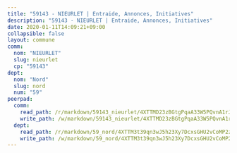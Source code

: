 ```yaml
---
title: "59143 - NIEURLET | Entraide, Annonces, Initiatives"
description: "59143 - NIEURLET | Entraide, Annonces, Initiatives"
date: 2020-01-11T14:09:21+09:00
collapsible: false
layout: commune
comm:
  nom: "NIEURLET"
  slug: nieurlet
  cp: "59143"
dept:
  nom: "Nord"
  slug: nord
  num: "59"
peerpad:
  comm:
    read_path: /r/markdown/59143_nieurlet/4XTTMD23zBGtgPqaA33W5PQvnA1rJyjKRciB2RqKvgrY9DBBG
    write_path: /w/markdown/59143_nieurlet/4XTTMD23zBGtgPqaA33W5PQvnA1rJyjKRciB2RqKvgrY9DBBG-K3TgToFvCU95w9cp76KBbUcV3tEjV6zaEEeB3X3jEqpJKn5NQPRvQfruGTAXvSBf63kMFP7wkaacNTkMhF9pdkVBhP8fP4yybwX433PyuqzCq3R28xL47WEvseftx6zQ1Uiorugn
  dept:
    read_path: /r/markdown/59_nord/4XTTM3t39qn3wJ5h23Xy7DcxsGHU2vCoMP2z3iS4TUn3TrtdJ
    write_path: /w/markdown/59_nord/4XTTM3t39qn3wJ5h23Xy7DcxsGHU2vCoMP2z3iS4TUn3TrtdJ-K3TgTuZGkuZqXfr6fpmH7pGsMT6ndvZQMyRDze5QBt7XScLWHoBi246kLoDKpTH2Yo4f3AFSSJqGc2ozvNww7qPLqsDjpvahxCbQ6F5znbfjp6kVgaDcTYc9LyhwSfYuCevnvZUQ
---
```


